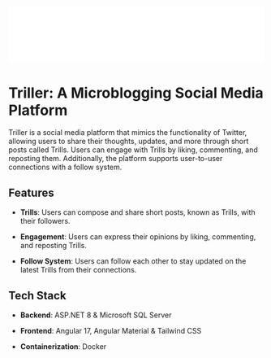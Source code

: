 ![Logo](client-angular/src/assets/logo.png)
# Triller: A Microblogging Social Media Platform

Triller is a social media platform that mimics the functionality of Twitter, 
allowing users to share their thoughts, updates, and more through short posts called Trills. 
Users can engage with Trills by liking, commenting, and reposting them. Additionally, 
the platform supports user-to-user connections with a follow system.

## Features

- **Trills**: Users can compose and share short posts, known as Trills, with their followers.
  
- **Engagement**: Users can express their opinions by liking, commenting, and reposting Trills.

- **Follow System**: Users can follow each other to stay updated on the latest Trills from their connections.

## Tech Stack

- **Backend**: ASP.NET 8 & Microsoft SQL Server

- **Frontend**: Angular 17, Angular Material & Tailwind CSS

- **Containerization**: Docker
